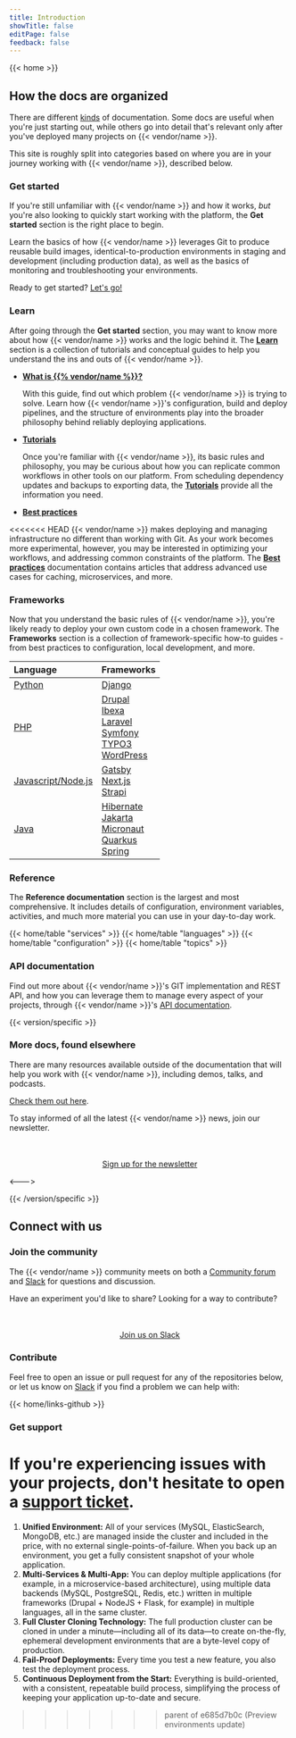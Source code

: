 ```yaml
---
title: Introduction
showTitle: false
editPage: false
feedback: false
---
```


{{< home >}}

## How the docs are organized

There are different [kinds](https://documentation.divio.com/) of documentation.
Some docs are useful when you're just starting out, 
while others go into detail that's relevant only after you've deployed many projects on {{< vendor/name >}}.

This site is roughly split into categories based on where you are in your journey working with {{< vendor/name >}}, described below.

### Get started

If you're still unfamiliar with {{< vendor/name >}} and how it works, _but_ you're also looking to quickly start working with the platform, the **Get started** section is the right place to begin.

Learn the basics of how {{< vendor/name >}} leverages Git to produce reusable build images, identical-to-production environments in staging and development (including production data), as well as the basics of monitoring and troubleshooting your environments. 

Ready to get started? [Let's go!](/get-started/)

### Learn

After going through the **Get started** section, you may want to know more about how {{< vendor/name >}} works and the logic behind it. The **[Learn](/learn/_index.md)** section is a collection of tutorials and conceptual guides to help you understand the ins and outs of {{< vendor/name >}}.

- [**What is {{% vendor/name %}}?**](/learn/overview/_index.md)

    With this guide, find out which problem {{< vendor/name >}} is trying to solve.
    Learn how {{< vendor/name >}}'s configuration, build and deploy pipelines, and the structure of environments play into the broader philosophy behind reliably deploying applications.

- [**Tutorials**](/learn/tutorials/_index.md)

    Once you're familiar with {{< vendor/name >}}, its basic rules and philosophy, you may be curious about how you can replicate common workflows in other tools on our platform. 
    From scheduling dependency updates and backups to exporting data, the [**Tutorials**](/learn/tutorials/_index.md) provide all the information you need.

- [**Best practices**](/learn/bestpractices/_index.md)

<<<<<<< HEAD
    {{< vendor/name >}} makes deploying and managing infrastructure no different than working with Git.
    As your work becomes more experimental, however, you may be interested in optimizing your workflows, and addressing common constraints of the platform. 
    The [**Best practices**](/learn/bestpractices/_index.md) documentation contains articles that address advanced use cases for caching, microservices, and more.
    
### Frameworks

Now that you understand the basic rules of {{< vendor/name >}}, you're likely ready to deploy your own custom code in a chosen framework. 
The **Frameworks** section is a collection of framework-specific how-to guides - from best practices to configuration, local development, and more.

| Language              | Frameworks |
| :----------------     | :------  |
| [Python](/languages/python/_index.md)                |   [Django](/guides/django/_index.md)  |
| [PHP](/languages/php/_index.md)                      |   [Drupal](/guides/drupal9/_index.md)<br/>[Ibexa](/guides/ibexa/_index.md)<br/>[Laravel](/guides/laravel/_index.md)<br/>[Symfony](/guides/symfony/_index.md)<br/>[TYPO3](/guides/typo3/_index.md)<br/>[WordPress](/guides/wordpress/_index.md)   |
| [Javascript/Node.js](/languages/nodejs/_index.md)     |  [Gatsby](/guides/gatsby/_index.md)<br/>[Next.js](/guides/nextjs/_index.md)<br/>[Strapi](/guides/strapi/_index.md)  |
| [Java](/languages/java/_index.md)                  |  [Hibernate](/guides/hibernate/_index.md)<br/>[Jakarta](/guides/jakarta/_index.md)<br/>[Micronaut](/guides/micronaut/_index.md)<br/>[Quarkus](/guides/quarkus/_index.md)<br/>[Spring](/guides/spring/_index.md)  |

### Reference 

The **Reference documentation** section is the largest and most comprehensive. 
It includes details of configuration, environment variables, activities, and much more material you can use in your day-to-day work.

{{< home/table "services" >}}
{{< home/table "languages" >}}
{{< home/table "configuration" >}}
{{< home/table "topics" >}}

### API documentation

Find out more about {{< vendor/name >}}'s GIT implementation and REST API, and how you can leverage them to manage every aspect of your projects, through {{< vendor/name >}}'s [API documentation](https://api.platform.sh/docs/).

{{< version/specific >}}

<!-- For now, most of these links are only relevant to Platform.sh -->
### More docs, found elsewhere

There are many resources available outside of the documentation that will help you work with {{< vendor/name >}}, including demos, talks, and podcasts. 

[Check them out here](/learn/resources.md).

To stay informed of all the latest {{< vendor/name >}} news, join our newsletter.

<div style="margin-top: 3rem; text-align: center;">
    <a class="start-cta font-semibold text-sm xl:text-base px-4 py-2 bg-skye rounded text-white hover:bg-skye-dark focus:bg-skye-dark"
    href="https://platform.sh/preferences/" rel="noopener">Sign up for the newsletter</a>
</div>

<--->

<!-- TBD: white-label version when available -->

{{< /version/specific >}}


## Connect with us

### Join the community

The {{< vendor/name >}} community meets on both a [Community forum](https://community.platform.sh) and [Slack](https://chat.platform.sh) for questions and discussion. 

Have an experiment you'd like to share? 
Looking for a way to contribute?

<div style="margin-top: 3rem; text-align: center;">
    <a class="start-cta font-semibold text-sm xl:text-base px-4 py-2 bg-skye rounded text-white hover:bg-skye-dark focus:bg-skye-dark"
    href="https://chat.platform.sh" rel="noopener">Join us on Slack</a>
</div>

### Contribute
Feel free to open an issue or pull request for any of the repositories below, or let us know on [Slack](https://chat.platform.sh) if you find a problem we can help with:

{{< home/links-github >}}

### Get support

If you're experiencing issues with your projects, don't hesitate to open a [support ticket](/learn/overview/get-support).
=======
1. **Unified Environment:** All of your services (MySQL, ElasticSearch, MongoDB, etc.) are managed inside the cluster and included in the price, with no external single-points-of-failure. When you back up an environment, you get a fully consistent snapshot of your whole application.
2. **Multi-Services & Multi-App:** You can deploy multiple applications (for example, in a microservice-based architecture), using multiple data backends (MySQL, PostgreSQL, Redis, etc.) written in multiple frameworks (Drupal + NodeJS + Flask, for example) in multiple languages, all in the same cluster.
3. **Full Cluster Cloning Technology:** The full production cluster can be cloned in under a minute&mdash;including all of its data&mdash;to create on-the-fly, ephemeral development environments that are a byte-level copy of production.
4. **Fail-Proof Deployments:** Every time you test a new feature, you also test the deployment process.
5. **Continuous Deployment from the Start:** Everything is build-oriented, with a consistent, repeatable build process, simplifying the process of keeping your application up-to-date and secure.
>>>>>>> parent of e685d7b0c (Preview environments update)
